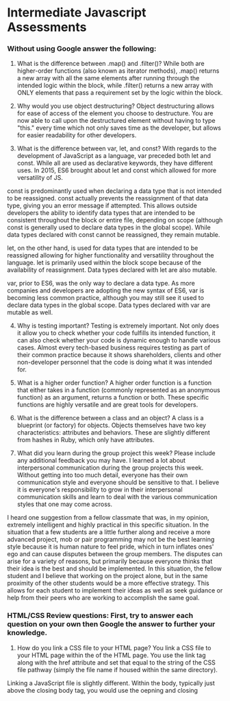 # Intermediate Javascript Assessments

### Without using Google answer the following:

1. What is the difference between .map() and .filter()?
While both are higher-order functions (also known as iterator methods), .map() returns a new array with all the same elements after running through the intended logic within the block, while .filter() returns a new array with ONLY elements that pass a requirement set by the logic within the block.

2. Why would you use object destructuring?
Object destructuring allows for ease of access of the element you choose to destructure. You are now able to call upon the destructured element without having to type "this." every time which not only saves time as the developer, but allows for easier readability for other developers.

3. What is the difference between var, let, and const?
With regards to the development of JavaScript as a language, var preceded both let and const. While all are used as declarative keywords, they have different uses. In 2015, ES6 brought about let and const which allowed for more versatility of JS.

const is predominantly used when declaring a data type that is not intended to be reassigned. const actually prevents the reassignment of that data type, giving you an error message if attempted. This allows outside developers the ability to identify data types that are intended to be consistent throughout the block or entire file, depending on scope (although const is generally used to declare data types in the global scope). While data types declared with const cannot be reassigned, they remain mutable.

let, on the other hand, is used for data types that are intended to be reassigned allowing for higher functionality and versatility throughout the language. let is primarily used within the block scope because of the availability of reassignment. Data types declared with let are also mutable.

var, prior to ES6, was the only way to declare a data type. As more companies and developers are adopting the new syntax of ES6, var is becoming less common practice, although you may still see it used to declare data types in the global scope. Data types declared with var are mutable as well.

4. Why is testing important?
Testing is extremely important. Not only does it allow you to check whether your code fulfills its intended function, it can also check whether your code is dynamic enough to handle various cases. Almost every tech-based business requires testing as part of their common practice because it shows shareholders, clients and other non-developer personnel that the code is doing what it was intended for.

5. What is a higher order function?
A higher order function is a function that either takes in a function (commonly represented as an anonymous function) as an argument, returns a function or both. These specific functions are highly versatile and are great tools for developers.

6. What is the difference between a class and an object?
A class is a blueprint (or factory) for objects. Objects themselves have two key characteristics: attributes and behaviors. These are slightly different from hashes in Ruby, which only have attributes.

7. What did you learn during the group project this week? Please include any additional feedback you may have.
I learned a lot about interpersonal communication during the group projects this week. Without getting into too much detail, everyone has their own communication style and everyone should be sensitive to that. I believe it is everyone's responsibility to grow in their interpersonal communication skills and learn to deal with the various communication styles that one may come across.

I heard one suggestion from a fellow classmate that was, in my opinion, extremely intelligent and highly practical in this specific situation. In the situation that a few students are a little further along and receive a more advanced project, mob or pair programming may not be the best learning style because it is human nature to feel pride, which in turn inflates ones' ego and can cause disputes between the group members. The disputes can arise for a variety of reasons, but primarily because everyone thinks that their idea is the best and should be implemented. In this situation, the fellow student and I believe that working on the project alone, but in the same proximity of the other students would be a more effective strategy. This allows for each student to implement their ideas as well as seek guidance or help from their peers who are working to accomplish the same goal.


### HTML/CSS Review questions: First, try to answer each question on your own then Google the answer to further your knowledge.

1. How do you link a CSS file to your HTML page?
You link a CSS file to your HTML page within the <head> of the HTML page. You use the link tag along with the href attribute and set that equal to the string of the CSS file pathway (simply the file name if housed within the same directory).

Linking a JavaScript file is slightly different. Within the body, typically just above the closing body tag, you would use the oepning and closing <script> tags along with the attribute src and set that equal to the string of the JS file pathway (or simply the file name if housed within the same directory). This is typically located at the bottom of the body because everything in the HTML page linked to JS above these tags will be recognized. Anything below these tags (while still within the body) will not be recognized by the JS file.

2. What is the difference between a div and a span?
A div tag is used to separate different pieces of the DOM, while span is used to "span" across the entire page of the DOM. div tags will naturally "span" across the entire DOM but are generally styled with a linked CSS file in order to only "contain" a portion of the page. span will always stretch across the entire DOM.

Google:
I wasn't even close! According to google, span is in-line usually used for a small chunk of HTML. In contrast, a div is block-line (which is equivalent to having a line-break before and after using it) and used to group larger chunks of code.

3. What is a CSS class? When should you use an id instead of a class?
A CSS class is signified with dot notation. For example, .button would call upon a class named "button" in the linked HTML file and you would they be able to style accordingly. An id on the other hand is signified by a pound sign (or hash tag). An example of this would be, #startButton.

An id is useful when your intention is to style a specific piece of the DOM, and not every element that's of the same type. Extending off the example I used above, if I wanted to turn all my buttons blue, I could give them all a class of .button, but if I wanted one of these buttons a slightly different hue or change the saturation, I could use id in order to individually style it.

4. Name 4 semantic HTML tags.
I don't know.

Google:
According to Google, a semantic HTML tag is one that introduces meaning to the web page rather than just presentation. These tags include, but are not limited to, the header tags (<h1> - <h6>), <blockquote>, <code> and <em>.

5. What are three options for creating responsive design?
I am not familiar with what a responsive design entails, but it sounds like CSS event listeners. A few options of CSS event listeners would be a hover (which applies a style change when hovering over the intended element), a focus (which applies a style change when the element is "in focus") and afterclick (which applies a style after the element has been clicked).

Google:
According to Google (specifically w3schools), creating a responsive design is about using HTML and CSS to automatically resize, hide, shrink, or enlarge a website, to make it look good on all devices. One option is setting the viewport, which gives the browser instructions on how to control the page's dimensions and scaling. A second option is by creating responsive images by playing around with height and width properties and using percentages rather than static dimensions. The third option is by creating responsive text using something called vw (or viewport width), which allows the font size to change according to the size of the browser window.


### Stretch: The following questions are potential interview questions. First, try to answer each question on your own then Google the answer to further your knowledge.

1. What is front end development? Can you identify any tools/skills that are uniquely required of front end developers?
Front end development can also be thought of as client-side development. This encompasses UI/UX and the functionality entangled with that. Some specific languages from this course that would be worth focusing on if considering a front-end dev route would be HTML, CSS, JS and ReactJS. One tool that I really liked from this course was the wireframing. Getting a low fidelity wireframe of your page is a great way to get the basic skeleton and have a general idea of where elements are and how they will interact.

2. What is block scope in JavaScript?
Block scope, or local scope, means that any data type declaration within the block is only accessible within that block or within any nested elements. Block scoped (or locally scoped data types) are generally declared using the let keyword because of the possibility of reassignment.

In contrast, global scope means that the declared data type is accessible anywhere in the file, even within the block scope. These data types are typically declared using the const keyword because they typically won't be reassigned but still remain mutable.

3. How would you explain the idea of "inheritance" in object oriented programming?
